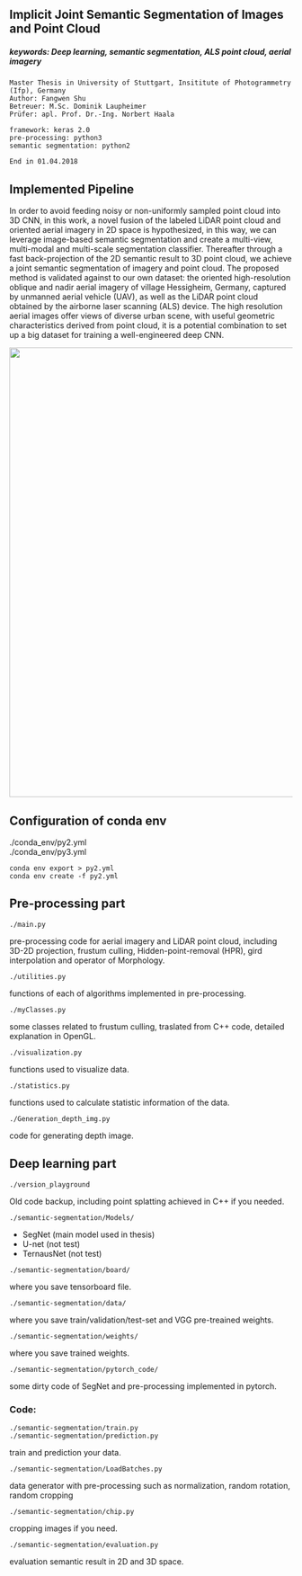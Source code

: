 ## Implicit Joint Semantic Segmentation of Images and Point Cloud
##### keywords: Deep learning, semantic segmentation, ALS point cloud, aerial imagery
```
Master Thesis in University of Stuttgart, Insititute of Photogrammetry (Ifp), Germany
Author: Fangwen Shu
Betreuer: M.Sc. Dominik Laupheimer
Prüfer: apl. Prof. Dr.-Ing. Norbert Haala

framework: keras 2.0
pre-processing: python3
semantic segmentation: python2

End in 01.04.2018
```
## Implemented Pipeline
In order to avoid feeding noisy or non-uniformly sampled point cloud into 3D CNN, in this work, a novel fusion of the labeled LiDAR point cloud and oriented aerial imagery in 2D space is hypothesized, in this way, we can leverage image-based semantic segmentation and create a multi-view, multi-modal and multi-scale segmentation classifier. Thereafter through a fast back-projection of the 2D semantic result to 3D point cloud, we achieve a joint semantic segmentation of imagery and point cloud.
The proposed method is validated against to our own dataset: the oriented high-resolution oblique and nadir aerial imagery of village Hessigheim, Germany, captured by unmanned aerial vehicle (UAV), as well as the LiDAR point cloud obtained by the airborne laser scanning (ALS) device. The high resolution aerial images offer views of diverse urban scene, with useful geometric characteristics derived from point cloud, it is a potential combination to set up a big dataset for training a well-engineered deep CNN. 

<img src="https://github.com/PeterFWS/masterThesis_BK/blob/master/imgs/pipline.png" width="800">


## Configuration of conda env

./conda_env/py2.yml <br>
./conda_env/py3.yml <br>

```
conda env export > py2.yml
conda env create -f py2.yml
```


## Pre-processing part
```
./main.py
```
pre-processing code for aerial imagery and LiDAR point cloud, including 3D-2D projection, frustum culling, 
Hidden-point-removal (HPR), gird interpolation and operator of Morphology.

```
./utilities.py
```
functions of each of algorithms implemented in pre-processing.

```
./myClasses.py
```
some classes related to frustum culling, traslated from C++ code, detailed explanation in OpenGL.

```
./visualization.py
```
functions used to visualize data. 

```
./statistics.py
```
functions used to calculate statistic information of the data.

```
./Generation_depth_img.py
```
code for generating depth image.

## Deep learning part
```
./version_playground
```
Old code backup, including point splatting achieved in C++ if you needed.<br>

```
./semantic-segmentation/Models/
```
* SegNet (main model used in thesis)
* U-net (not test)
* TernausNet (not test)

```
./semantic-segmentation/board/
```
where you save tensorboard file.

```
./semantic-segmentation/data/
```
where you save train/validation/test-set and VGG pre-treained weights.

```
./semantic-segmentation/weights/
```
where you save trained weights.

```
./semantic-segmentation/pytorch_code/
```
some dirty code of SegNet and pre-processing implemented in pytorch. 

### Code:
```
./semantic-segmentation/train.py
./semantic-segmentation/prediction.py
```
train and prediction your data.

```
./semantic-segmentation/LoadBatches.py
```
data generator with pre-processing such as normalization, random rotation, random cropping

```
./semantic-segmentation/chip.py
```
cropping images if you need.

```
./semantic-segmentation/evaluation.py
```
evaluation semantic result in 2D and 3D space.

